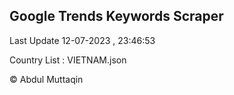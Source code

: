 

## Google Trends Keywords Scraper 
 
Last Update 12-07-2023 , 23:46:53

Country List :
VIETNAM.json



© Abdul Muttaqin 
